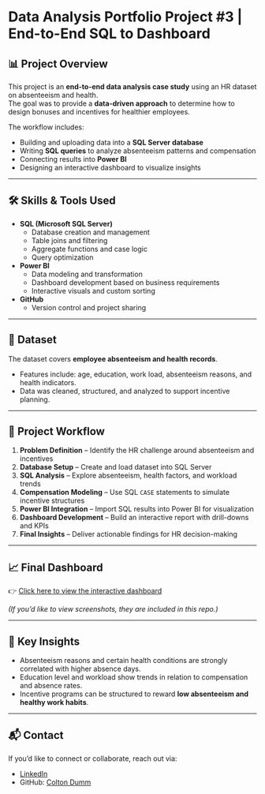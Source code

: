 # Data Analysis Portfolio Project #3 | End-to-End SQL to Dashboard

## 📊 Project Overview
This project is an **end-to-end data analysis case study** using an HR dataset on absenteeism and health.  
The goal was to provide a **data-driven approach** to determine how to design bonuses and incentives for healthier employees.  

The workflow includes:  
- Building and uploading data into a **SQL Server database**  
- Writing **SQL queries** to analyze absenteeism patterns and compensation  
- Connecting results into **Power BI**  
- Designing an interactive dashboard to visualize insights  

---

## 🛠️ Skills & Tools Used
- **SQL (Microsoft SQL Server)**  
  - Database creation and management  
  - Table joins and filtering  
  - Aggregate functions and case logic  
  - Query optimization  
- **Power BI**  
  - Data modeling and transformation  
  - Dashboard development based on business requirements  
  - Interactive visuals and custom sorting  
- **GitHub**  
  - Version control and project sharing  

---

## 📂 Dataset
The dataset covers **employee absenteeism and health records**.  
- Features include: age, education, work load, absenteeism reasons, and health indicators.  
- Data was cleaned, structured, and analyzed to support incentive planning.  

---

## 📑 Project Workflow
1. **Problem Definition** – Identify the HR challenge around absenteeism and incentives  
2. **Database Setup** – Create and load dataset into SQL Server  
3. **SQL Analysis** – Explore absenteeism, health factors, and workload trends  
4. **Compensation Modeling** – Use SQL `CASE` statements to simulate incentive structures  
5. **Power BI Integration** – Import SQL results into Power BI for visualization  
6. **Dashboard Development** – Build an interactive report with drill-downs and KPIs  
7. **Final Insights** – Deliver actionable findings for HR decision-making  

---

## 📈 Final Dashboard
👉 [Click here to view the interactive dashboard](YOUR_PUBLISH_TO_WEB_LINK)  

*(If you’d like to view screenshots, they are included in this repo.)*

---

## 📌 Key Insights
- Absenteeism reasons and certain health conditions are strongly correlated with higher absence days.  
- Education level and workload show trends in relation to compensation and absence rates.  
- Incentive programs can be structured to reward **low absenteeism and healthy work habits**.  

---

## 📬 Contact
If you’d like to connect or collaborate, reach out via:  
- [LinkedIn](https://www.linkedin.com/in/coltonhdumm/)  
- GitHub: [Colton Dumm](https://github.com/ColtonDumm)  
